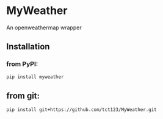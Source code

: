 # MyWeather
An openweathermap wrapper 
## Installation
### from PyPI:
```bash
pip install myweather
```
## from git:
```bash
pip install git+https://github.com/tct123/MyWeather.git
```